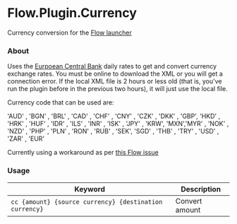 Flow.Plugin.Currency
===================

Currency conversion for the [Flow launcher](https://github.com/Flow-Launcher/Flow.Launcher)

### About

Uses the [Eurpoean Central Bank](https://www.ecb.europa.eu/stats/policy_and_exchange_rates/euro_reference_exchange_rates/html/index.en.html) daily rates to get and convert currency exchange rates. You must be online to download the XML or you will get a connection error. If the local XML file is 2 hours or less old (that is, you've run the plugin before in the previous two hours), it will just use the local file.

Currency code that can be used are:

'AUD' , 'BGN' , 'BRL' , 'CAD' , 'CHF' , 'CNY' , 'CZK' , 'DKK' , 'GBP', 'HKD' , 'HRK' , 'HUF' , 'IDR' , 'ILS' , 'INR' , 'ISK' , 'JPY' , 'KRW', 'MXN','MYR' , 'NOK' , 'NZD' , 'PHP' , 'PLN' , 'RON' , 'RUB' , 'SEK', 'SGD' , 'THB' , 'TRY' , 'USD' , 'ZAR' , 'EUR'

Currently using a workaround as per [this Flow issue](https://github.com/Flow-Launcher/Flow.Launcher/issues/155)

### Usage
| Keyword                                                      | Description                   |
| ------------------------------------------------------------ | ----------------------------- |
| `` cc {amount} {source currency} {destination currency} ``   | Convert amount                |
